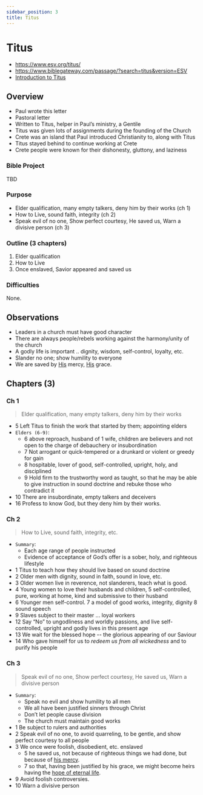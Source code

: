 ```yaml
---
sidebar_position: 3
title: Titus
---
```


# Titus

- https://www.esv.org/titus/
- https://www.biblegateway.com/passage/?search=titus&version=ESV
- [Introduction to Titus](https://www.esv.org/resources/esv-global-study-bible/introduction-to-titus/)

## Overview
- Paul wrote this letter
- Pastoral letter 
- Written to Titus, helper in Paul’s ministry, a Gentile
- Titus was given lots of assignments during the founding of the Church
- Crete was an island that Paul introduced Christianity to, along with Titus
- Titus stayed behind to continue working at Crete
- Crete people were known for their dishonesty, gluttony, and laziness

### Bible Project
TBD

### Purpose
- Elder qualification, many empty talkers, deny him by their works (ch 1) 
- How to Live, sound faith, integrity (ch 2)
- Speak evil of no one, Show perfect courtesy, He saved us, Warn a divisive person (ch 3)

### Outline (3 chapters)
1. Elder qualification
2. How to Live
3. Once enslaved, Savior appeared and saved us

### Difficulties
None.

## Observations
- Leaders in a church must have good character
- There are always people/rebels working against the harmony/unity of the church
- A godly life is important .. dignity, wisdom, self-control, loyalty, etc. 
- Slander no one; show humility to everyone
- We are saved by <ins>His</ins> mercy, <ins>His</ins> grace.

## Chapters (3)

### Ch 1
> Elder qualification, many empty talkers, deny him by their works

- 5 Left Titus to finish the work that started by them; appointing elders
- `Elders (6-9)`:
    - 6 above reproach, husband of 1 wife, children are believers and not open to the charge of debauchery or insubordination 
    - 7 Not arrogant or quick-tempered or a drunkard or violent or greedy for gain
    - 8 hospitable, lover of good, self-controlled, upright, holy, and disciplined
    - 9 Hold firm to the trustworthy word as taught, so that he may be able to give instruction in sound doctrine and rebuke those who contradict it
- 10 There are insubordinate, empty talkers and deceivers 
- 16 Profess to know God, but they deny him by their works. 

### Ch 2
> How to Live, sound faith, integrity, etc.

- `Summary`:
    - Each age range of people instructed
    - Evidence of acceptance of God’s offer is a sober, holy, and righteous lifestyle
- 1 Titus to teach how they should live based on sound doctrine
- 2 Older men with dignity, sound in faith, sound in love, etc. 
- 3 Older women live in reverence, not slanderers, teach what is good.
- 4 Young women to love their husbands and children, 5 self-controlled, pure, working at home, kind and submissive to their husband
- 6 Younger men self-control. 7 a model of good works, integrity, dignity 8 sound speech
- 9 Slaves subject to their master ... loyal workers
- 12 Say “No” to ungodliness and worldly passions, and live self-controlled, upright and godly lives in this present age
- 13 We wait for the blessed hope -- the glorious appearing of our Saviour 
- 14 Who gave himself for us to *redeem us from all wickedness* and to purify his people

### Ch 3
> Speak evil of no one, Show perfect courtesy, He saved us, Warn a divisive person

- `Summary`:
    - Speak no evil and show humility to all men
    - We all have been justified sinners through Christ
    - Don’t let people cause division
    - The church must maintain good works
- 1 Be subject to rulers and authorities
- 2 Speak evil of no one, to avoid quarreling, to be gentle, and show perfect courtesy to all people 
- 3 We once were foolish, disobedient, etc. enslaved  
  - 5 he saved us, not because of righteous things we had done, but because of <ins>his mercy</ins>. 
  - 7 so that, having been justified by his grace, we might become heirs having the <ins>hope of eternal life</ins>.
- 9 Avoid foolish controversies. 
- 10 Warn a divisive person

